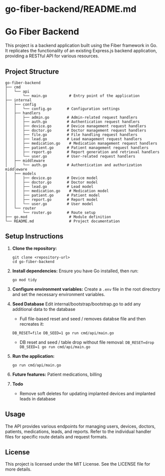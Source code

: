 # go-fiber-backend/README.md

# Go Fiber Backend

This project is a backend application built using the Fiber framework in Go. It replicates the functionality of an existing Express.js backend application, providing a RESTful API for various resources.

## Project Structure

```
go-fiber-backend
├── cmd
│   └── api
│       └── main.go          # Entry point of the application
├── internal
│   ├── config
│   │   └── config.go       # Configuration settings
│   ├── handlers
│   │   ├── admin.go        # Admin-related request handlers
│   │   ├── auth.go         # Authentication request handlers
│   │   ├── device.go       # Device management request handlers
│   │   ├── doctor.go       # Doctor management request handlers
│   │   ├── file.go         # File handling request handlers
│   │   ├── lead.go         # Lead management request handlers
│   │   ├── medication.go    # Medication management request handlers
│   │   ├── patient.go      # Patient management request handlers
│   │   ├── report.go       # Report generation and retrieval handlers
│   │   └── user.go         # User-related request handlers
│   ├── middleware
│   │   └── auth.go         # Authentication and authorization middleware
│   ├── models
│   │   ├── device.go       # Device model
│   │   ├── doctor.go       # Doctor model
│   │   ├── lead.go         # Lead model
│   │   ├── medication.go    # Medication model
│   │   ├── patient.go      # Patient model
│   │   ├── report.go       # Report model
│   │   └── user.go         # User model
│   └── router
│       └── router.go       # Route setup
├── go.mod                   # Module definition
└── README.md                # Project documentation
```

## Setup Instructions

1. **Clone the repository:**
   ```
   git clone <repository-url>
   cd go-fiber-backend
   ```

2. **Install dependencies:**
   Ensure you have Go installed, then run:
   ```
   go mod tidy
   ```

3. **Configure environment variables:**
   Create a `.env` file in the root directory and set the necessary environment variables.

4. **Seed Database**
   Edit internal/bootstrap/bootstrap.go to add any additional data to the database
   * Full file-based reset and seed / removes databse file and then recreates it:  
   ```
   DB_RESET=file DB_SEED=1 go run cmd/api/main.go
   ```
   * DB reset and seed / table drop without file removal:
   ``
   DB_RESET=drop DB_SEED=1 go run cmd/api/main.go
   ``

5. **Run the application:**
   ```
   go run cmd/api/main.go
   ```

6. **Future features:**
   Patient medications, billing
   
7. **Todo**
   * Remove soft deletes for updating implanted devices and implanted leads in database
   
## Usage

The API provides various endpoints for managing users, devices, doctors, patients, medications, leads, and reports. Refer to the individual handler files for specific route details and request formats.

## License

This project is licensed under the MIT License. See the LICENSE file for more details.